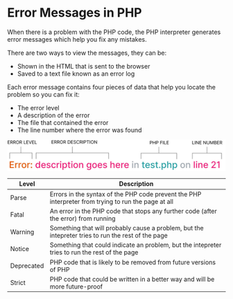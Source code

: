 # Error Messages in PHP
When there is a problem with the PHP code, the PHP interpreter generates error messages which help you fix any mistakes.

There are two ways to view the messages, they can be:

- Shown in the HTML that is sent to the browser
- Saved to a text file known as an error log


Each error message contains four pieces of data that help you locate the problem so you can fix it:

- The error level
- A description of the error
- The file that contained the error
- The line number where the error was found

![Structure of an URL](php_error_level.jpg "PHP Error Levels")

| Level | Description |
|-------|-------------|
| Parse | Errors in the syntax of the PHP code prevent the PHP interpreter from trying to run the page at all |
| Fatal | An error in the PHP code that stops any further code (after the error) from running |
| Warning | Something that will probably cause a problem, but the intepreter tries to run the rest of the page |
| Notice | Something that could indicate an problem, but the intepreter tries to run the rest of the page |
| Deprecated | PHP code that is likely to be removed from future versions of PHP |
| Strict| PHP code that could be written in a better way and will be more future-proof |



